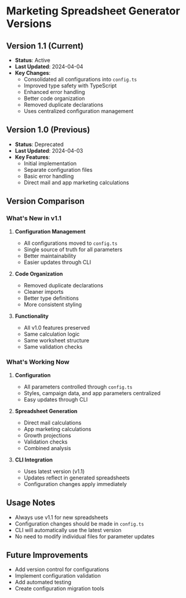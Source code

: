 # Marketing Spreadsheet Generator Versions

## Version 1.1 (Current)
- **Status**: Active
- **Last Updated**: 2024-04-04
- **Key Changes**:
  - Consolidated all configurations into `config.ts`
  - Improved type safety with TypeScript
  - Enhanced error handling
  - Better code organization
  - Removed duplicate declarations
  - Uses centralized configuration management

## Version 1.0 (Previous)
- **Status**: Deprecated
- **Last Updated**: 2024-04-03
- **Key Features**:
  - Initial implementation
  - Separate configuration files
  - Basic error handling
  - Direct mail and app marketing calculations

## Version Comparison

### What's New in v1.1
1. **Configuration Management**
   - All configurations moved to `config.ts`
   - Single source of truth for all parameters
   - Better maintainability
   - Easier updates through CLI

2. **Code Organization**
   - Removed duplicate declarations
   - Cleaner imports
   - Better type definitions
   - More consistent styling

3. **Functionality**
   - All v1.0 features preserved
   - Same calculation logic
   - Same worksheet structure
   - Same validation checks

### What's Working Now
1. **Configuration**
   - All parameters controlled through `config.ts`
   - Styles, campaign data, and app parameters centralized
   - Easy updates through CLI

2. **Spreadsheet Generation**
   - Direct mail calculations
   - App marketing calculations
   - Growth projections
   - Validation checks
   - Combined analysis

3. **CLI Integration**
   - Uses latest version (v1.1)
   - Updates reflect in generated spreadsheets
   - Configuration changes apply immediately

## Usage Notes
- Always use v1.1 for new spreadsheets
- Configuration changes should be made in `config.ts`
- CLI will automatically use the latest version
- No need to modify individual files for parameter updates

## Future Improvements
- Add version control for configurations
- Implement configuration validation
- Add automated testing
- Create configuration migration tools
